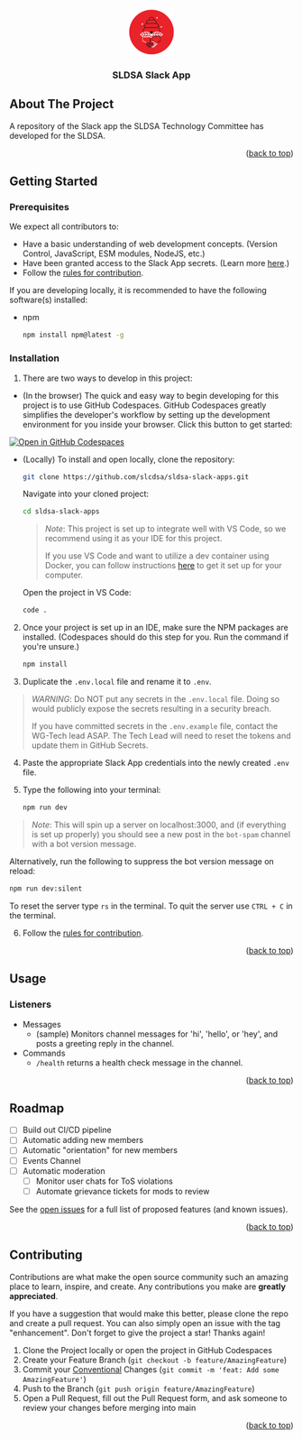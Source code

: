 <a name="readme-top"></a>

<!-- PROJECT LOGO -->
<br />
<div align="center">
  <a href="https://github.com/sldsa/sldsa-slack-apps">
    <img src="/src/assets/logo.png" alt="Logo" width="80" height="80">
  </a>

  <h3 align="center">SLDSA Slack App</h3>
</div>

<!-- ABOUT THE PROJECT -->
## About The Project

A repository of the Slack app the SLDSA Technology Committee has developed for the SLDSA.

<p align="right">(<a href="#readme-top">back to top</a>)</p>

<!-- GETTING STARTED -->
## Getting Started

### Prerequisites

We expect all contributors to:
- Have a basic understanding of web development concepts. (Version Control, JavaScript, ESM modules, NodeJS, etc.)
- Have been granted access to the Slack App secrets. (Learn more [here](https://slack.dev/bolt-js/tutorial/getting-started).)
- Follow the <a href="#contributing">rules for contribution</a>.


If you are developing locally, it is recommended to have the following software(s) installed:

* npm
  ```sh
  npm install npm@latest -g
  ```

### Installation

1. There are two ways to develop in this project: 

- (In the browser) The quick and easy way to begin developing for this project is to use GitHub Codespaces. 
GitHub Codespaces greatly simplifies the developer's workflow by setting up the 
development environment for you inside your browser. Click this button to get started:

[![Open in GitHub Codespaces](https://github.com/codespaces/badge.svg)](URL)

- (Locally) To install and open locally, clone the repository:
   ```sh
   git clone https://github.com/slcdsa/sldsa-slack-apps.git
   ```

  Navigate into your cloned project:
   ```sh
   cd sldsa-slack-apps
   ```

  > *Note*: This project is set up to integrate well with VS Code, so we recommend using it as your IDE for this project. 
  >
  > If you use VS Code and want to utilize a dev container using Docker, you can follow instructions [here](https://code.visualstudio.com/docs/devcontainers/containers) to get it set up for your computer.
  
  Open the project in VS Code:
  ```sh
  code .
  ```

2. Once your project is set up in an IDE, make sure the NPM packages are installed. (Codespaces should do this step for you. Run the command if you're unsure.)
   ```sh
   npm install
   ```

3. Duplicate the `.env.local` file and rename it to `.env`.

> *WARNING*: Do NOT put any secrets in the `.env.local` file. Doing so would publicly expose the secrets resulting in a security breach.
>
> If you have committed secrets in the `.env.example` file, contact the WG-Tech lead ASAP.
> The Tech Lead will need to reset the tokens and update them in GitHub Secrets.

4. Paste the appropriate Slack App credentials into the newly created `.env` file.

5. Type the following into your terminal:
   ```sh
   npm run dev
   ```
  > *Note*: This will spin up a server on localhost:3000, and (if everything is set up properly) you should see a new post in the `bot-spam` channel with a bot version message.

  Alternatively, run the following to suppress the bot version message on reload:
   ```sh
   npm run dev:silent
   ```

  To reset the server type `rs` in the terminal.
  To quit the server use `CTRL + C` in the terminal.

6. Follow the <a href="#contributing">rules for contribution</a>.

<p align="right">(<a href="#readme-top">back to top</a>)</p>

<!-- USAGE EXAMPLES -->
## Usage

### Listeners
- Messages
    - (sample) Monitors channel messages for 'hi', 'hello', or 'hey', and posts a greeting reply in the channel.
- Commands
    - `/health` returns a health check message in the channel.

<p align="right">(<a href="#readme-top">back to top</a>)</p>



<!-- ROADMAP -->
## Roadmap

- [ ] Build out CI/CD pipeline
- [ ] Automatic adding new members
- [ ] Automatic "orientation" for new members
- [ ] Events Channel
- [ ] Automatic moderation
    - [ ] Monitor user chats for ToS violations
    - [ ] Automate grievance tickets for mods to review

See the [open issues](https://github.com/slcdsa/sldsa-slack-apps/issues) for a full list of proposed features (and known issues).

<p align="right">(<a href="#readme-top">back to top</a>)</p>

<!-- CONTRIBUTING -->
<a name="contributing"></a>
## Contributing

Contributions are what make the open source community such an amazing place to learn, inspire, and create. Any contributions you make are **greatly appreciated**.

If you have a suggestion that would make this better, please clone the repo and create a pull request. You can also simply open an issue with the tag "enhancement".
Don't forget to give the project a star! Thanks again!

1. Clone the Project locally or open the project in GitHub Codespaces
2. Create your Feature Branch (`git checkout -b feature/AmazingFeature`)
3. Commit your [Conventional](https://www.conventionalcommits.org/en/v1.0.0/) Changes (`git commit -m 'feat: Add some AmazingFeature'`)
4. Push to the Branch (`git push origin feature/AmazingFeature`)
5. Open a Pull Request, fill out the Pull Request form, and ask someone to review your changes before merging into main

<p align="right">(<a href="#readme-top">back to top</a>)</p>
